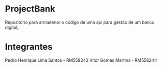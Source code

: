 # ProjectBank
Repositório para armazenar o código de uma api para gestão de um banco digital,.

# Integrantes
Pedro Henrique Lima Santos - RM558243
Vitor Gomes Martins - RM558244
